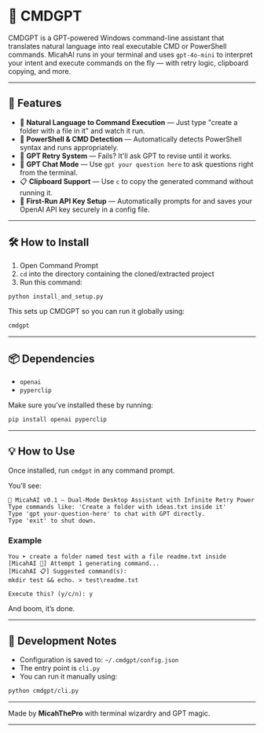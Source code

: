 # 🧠 CMDGPT

CMDGPT is a GPT-powered Windows command-line assistant that translates natural language into real executable CMD or PowerShell commands. MicahAI runs in your terminal and uses `gpt-4o-mini` to interpret your intent and execute commands on the fly — with retry logic, clipboard copying, and more.

---

## 🚀 Features

* 🤖 **Natural Language to Command Execution** — Just type "create a folder with a file in it" and watch it run.
* 🎯 **PowerShell & CMD Detection** — Automatically detects PowerShell syntax and runs appropriately.
* 🔁 **GPT Retry System** — Fails? It'll ask GPT to revise until it works.
* 🧠 **GPT Chat Mode** — Use `gpt your question here` to ask questions right from the terminal.
* 📋 **Clipboard Support** — Use `c` to copy the generated command without running it.
* 🔐 **First-Run API Key Setup** — Automatically prompts for and saves your OpenAI API key securely in a config file.

---

## 🛠️ How to Install

1. Open Command Prompt
2. `cd` into the directory containing the cloned/extracted project
3. Run this command:

```bash
python install_and_setup.py
```

This sets up CMDGPT so you can run it globally using:

```bash
cmdgpt
```

---

## 📦 Dependencies

* `openai`
* `pyperclip`

Make sure you’ve installed these by running:

```bash
pip install openai pyperclip
```

---

## 💡 How to Use

Once installed, run `cmdgpt` in any command prompt.

You’ll see:

```
🧠 MicahAI v0.1 — Dual-Mode Desktop Assistant with Infinite Retry Power
Type commands like: 'Create a folder with ideas.txt inside it'
Type 'gpt your-question-here' to chat with GPT directly.
Type 'exit' to shut down.
```

### Example

```
You ➤ create a folder named test with a file readme.txt inside
[MicahAI 🧠] Attempt 1 generating command...
[MicahAI 📋] Suggested command(s):
mkdir test && echo. > test\readme.txt

Execute this? (y/c/n): y
```

And boom, it’s done.

---

## 🧪 Development Notes

* Configuration is saved to: `~/.cmdgpt/config.json`
* The entry point is `cli.py`
* You can run it manually using:

```bash
python cmdgpt/cli.py
```

---

Made by **MicahThePro** with terminal wizardry and GPT magic.

---
